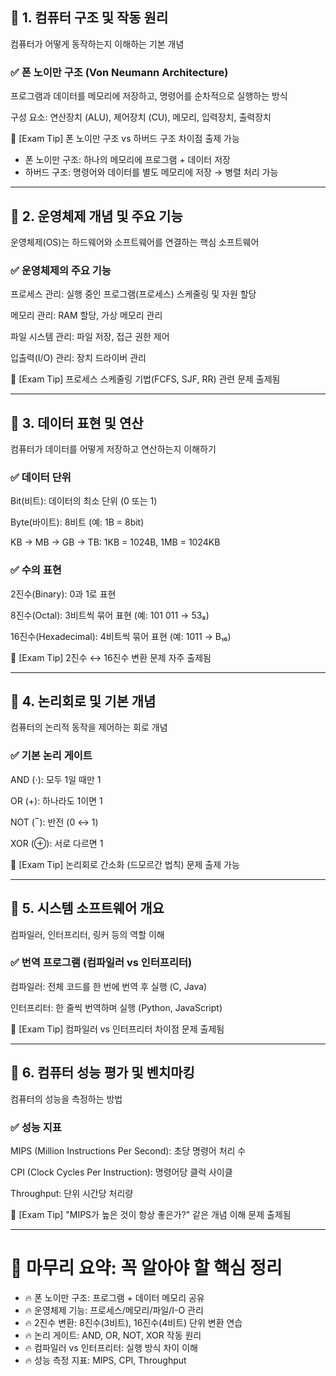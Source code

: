 ## 📌 1. 컴퓨터 구조 및 작동 원리
컴퓨터가 어떻게 동작하는지 이해하는 기본 개념

### ✅ 폰 노이만 구조 (Von Neumann Architecture)
프로그램과 데이터를 메모리에 저장하고, 명령어를 순차적으로 실행하는 방식

구성 요소: 연산장치 (ALU), 제어장치 (CU), 메모리, 입력장치, 출력장치

📌 [Exam Tip] 폰 노이만 구조 vs 하버드 구조 차이점 출제 가능
* 폰 노이만 구조: 하나의 메모리에 프로그램 + 데이터 저장
* 하버드 구조: 명령어와 데이터를 별도 메모리에 저장 → 병렬 처리 가능

---

## 📌 2. 운영체제 개념 및 주요 기능
운영체제(OS)는 하드웨어와 소프트웨어를 연결하는 핵심 소프트웨어

### ✅ 운영체제의 주요 기능
프로세스 관리: 실행 중인 프로그램(프로세스) 스케줄링 및 자원 할당

메모리 관리: RAM 할당, 가상 메모리 관리

파일 시스템 관리: 파일 저장, 접근 권한 제어

입출력(I/O) 관리: 장치 드라이버 관리

📌 [Exam Tip] 프로세스 스케줄링 기법(FCFS, SJF, RR) 관련 문제 출제됨

---

## 📌 3. 데이터 표현 및 연산
컴퓨터가 데이터를 어떻게 저장하고 연산하는지 이해하기

### ✅ 데이터 단위
Bit(비트): 데이터의 최소 단위 (0 또는 1)

Byte(바이트): 8비트 (예: 1B = 8bit)

KB → MB → GB → TB: 1KB = 1024B, 1MB = 1024KB

### ✅ 수의 표현
2진수(Binary): 0과 1로 표현

8진수(Octal): 3비트씩 묶어 표현 (예: 101 011 → 53₈)

16진수(Hexadecimal): 4비트씩 묶어 표현 (예: 1011 → B₁₆)

📌 [Exam Tip] 2진수 ↔ 16진수 변환 문제 자주 출제됨

---

## 📌 4. 논리회로 및 기본 개념
컴퓨터의 논리적 동작을 제어하는 회로 개념

### ✅ 기본 논리 게이트
AND (⋅): 모두 1일 때만 1

OR (+): 하나라도 1이면 1

NOT ( ̅ ): 반전 (0 ↔ 1)

XOR (⊕): 서로 다르면 1

📌 [Exam Tip] 논리회로 간소화 (드모르간 법칙) 문제 출제 가능

---

## 📌 5. 시스템 소프트웨어 개요
컴파일러, 인터프리터, 링커 등의 역할 이해

### ✅ 번역 프로그램 (컴파일러 vs 인터프리터)
컴파일러: 전체 코드를 한 번에 번역 후 실행 (C, Java)

인터프리터: 한 줄씩 번역하며 실행 (Python, JavaScript)

📌 [Exam Tip] 컴파일러 vs 인터프리터 차이점 문제 출제됨

---

## 📌 6. 컴퓨터 성능 평가 및 벤치마킹
컴퓨터의 성능을 측정하는 방법

### ✅ 성능 지표
MIPS (Million Instructions Per Second): 초당 명령어 처리 수

CPI (Clock Cycles Per Instruction): 명령어당 클럭 사이클

Throughput: 단위 시간당 처리량

📌 [Exam Tip] "MIPS가 높은 것이 항상 좋은가?" 같은 개념 이해 문제 출제됨

---

# 📌 마무리 요약: 꼭 알아야 할 핵심 정리
- 🔥 폰 노이만 구조: 프로그램 + 데이터 메모리 공유
- 🔥 운영체제 기능: 프로세스/메모리/파일/I-O 관리
- 🔥 2진수 변환: 8진수(3비트), 16진수(4비트) 단위 변환 연습
- 🔥 논리 게이트: AND, OR, NOT, XOR 작동 원리
- 🔥 컴파일러 vs 인터프리터: 실행 방식 차이 이해
- 🔥 성능 측정 지표: MIPS, CPI, Throughput
